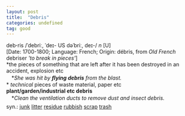 ```yaml
---
layout: post
title:  "Debris"
categories: undefined
tag: good
---
```

<DIV style="MARGIN: 0px 0px 5px">deb<B>·</B>ris /ˈdebriː, ˈdeɪ- US dəˈbriː, deɪ-/ <I>n</I> [U] <BR>[Date: 1700-1800; Language: French; Origin: débris, from <I>Old French</I> debriser <I>'to break in pieces'</I>]<BR>*the pieces of something that are left after it has been destroyed in an accident, explosion etc<BR>　*<I>She was hit by <B>flying debris</B> from the blast.</I><BR>* <I>technical</I> pieces of waste material, paper etc<BR><B>plant/garden/industrial etc debris</B><BR>　*<I>Clean the ventilation ducts to remove dust and insect debris.</I></DIV>
<DIV style="MARGIN: 0px 0px 5px">
<DIV style="MARGIN: 4px 0px">syn.: <A href="{{ site.baseurl }}/junk"><U>junk</U></A> <A href="{{ site.baseurl }}/litter"><U>litter</U></A> <A href="{{ site.baseurl }}/residue"><U>residue</U></A> <A href="{{ site.baseurl }}/rubbish"><U>rubbish</U></A> <A href="{{ site.baseurl }}/scrap"><U>scrap</U></A> <A href="{{ site.baseurl }}/trash"><U>trash</U></A></DIV></DIV>
